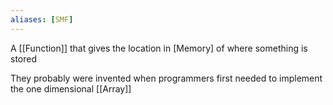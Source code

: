 ```yaml
---
aliases: [SMF]
---
```


A [[Function]] that gives the location in [Memory] of where something is stored

They probably were invented when programmers first needed to implement the one dimensional [[Array]]